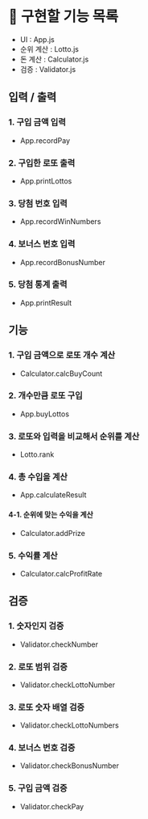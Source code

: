 # 📝 구현할 기능 목록

- UI : App.js
- 순위 계산 : Lotto.js
- 돈 계산 : Calculator.js
- 검증 : Validator.js

## 입력 / 출력

### 1. 구입 금액 입력

- App.recordPay

### 2. 구입한 로또 출력

- App.printLottos

### 3. 당첨 번호 입력

- App.recordWinNumbers

### 4. 보너스 번호 입력

- App.recordBonusNumber

### 5. 당첨 통계 출력

- App.printResult

## 기능

### 1. 구입 금액으로 로또 개수 계산

- Calculator.calcBuyCount

### 2. 개수만큼 로또 구입

- App.buyLottos

### 3. 로또와 입력을 비교해서 순위를 계산

- Lotto.rank

### 4. 총 수입을 계산

- App.calculateResult

#### 4-1. 순위에 맞는 수익을 계산

- Calculator.addPrize

### 5. 수익률 계산

- Calculator.calcProfitRate

## 검증

### 1. 숫자인지 검증

- Validator.checkNumber

### 2. 로또 범위 검증

- Validator.checkLottoNumber

### 3. 로또 숫자 배열 검증

- Validator.checkLottoNumbers

### 4. 보너스 번호 검증

- Validator.checkBonusNumber

### 5. 구입 금액 검증

- Validator.checkPay
